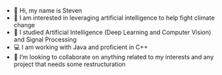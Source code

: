 - 👋 Hi, my name is Steven
- 👀 I am interested in leveraging artificial intelligence to help fight climate change
- 🌱 I studied Artificial Intelligence (Deep Learning and Computer Vision) and Signal Processing
- 💻 I am working with Java and proficient in C++
- 💞️ I’m looking to collaborate on anything related to my interests and any project that needs some restructuration
